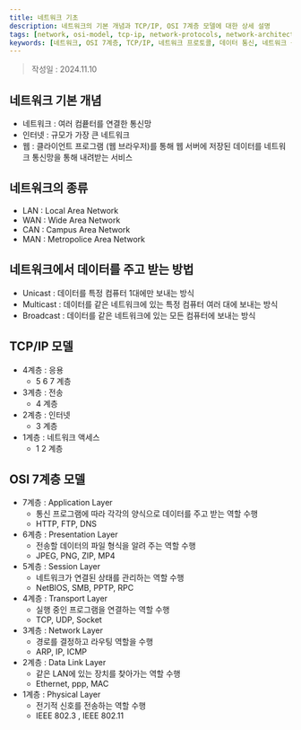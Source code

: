 ```yaml
---
title: 네트워크 기초
description: 네트워크의 기본 개념과 TCP/IP, OSI 7계층 모델에 대한 상세 설명
tags: [network, osi-model, tcp-ip, network-protocols, network-architecture, data-communication]
keywords: [네트워크, OSI 7계층, TCP/IP, 네트워크 프로토콜, 데이터 통신, 네트워크 구조, LAN, WAN]
---
```

>작성일 : 2024.11.10

## 네트워크 기본 개념
- 네트워크 : 여러 컴픁터를 연결한 통신망
- 인터넷 : 규모가 가장 큰 네트워크
- 웹 : 클라이언트 프로그램 (웹 브라우저)를 통해 웹 서버에 저장된 데이터를 네트워크 통신망을 통해 내려받는 서비스
## 네트워크의 종류
- LAN : Local Area Network
- WAN : Wide Area Network
- CAN : Campus Area Network
- MAN : Metropolice Area Network
## 네트워크에서 데이터를 주고 받는 방법
- Unicast : 데이터를 특정 컴퓨터 1대에만 보내는 방식
- Multicast : 데이터를 같은 네트워크에 있는 특정 컴퓨터 여러 대에 보내는 방식
- Broadcast : 데이터를 같은 네트워크에 있는 모든 컴퓨터에 보내는 방식


## TCP/IP 모델
 - 4계층 : 응용
	 - 5 6 7 계층
 - 3계층 : 전송
	 - 4 계층
 - 2계층 : 인터넷
	 - 3 계층
 - 1계층 : 네트워크 액세스
	- 1 2 계층 
## OSI 7계층 모델
- 7계층 : Application Layer
	- 통신 프로그램에 따라 각각의 양식으로 데이터를 주고 받는 역할 수행
	- HTTP, FTP, DNS
- 6계층 : Presentation Layer
	- 전송할 데이터의 파일 형식을 알려 주는 역할 수행
	- JPEG, PNG, ZIP, MP4
- 5계층 : Session Layer
	- 네트워크가 연결된 상태를 관리하는 역할 수행
	- NetBIOS, SMB, PPTP, RPC
- 4계층 : Transport Layer
	- 실행 중인 프로그램을 연결하는 역할 수행
	- TCP, UDP, Socket
- 3계층 : Network Layer
	- 경로를 결정하고 라우팅 역할을 수행
	- ARP, IP, ICMP
- 2계층 : Data Link Layer
	- 같은 LAN에 있는 장치를 찾아가는 역할 수행
	- Ethernet, ppp, MAC  
- 1계층 : Physical Layer 
	- 전기적 신호를 전송하는 역할 수행
	- IEEE 802.3 , IEEE 802.11

